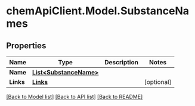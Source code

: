 # chemApiClient.Model.SubstanceNames
## Properties

Name | Type | Description | Notes
------------ | ------------- | ------------- | -------------
**Name** | [**List&lt;SubstanceName&gt;**](SubstanceName.md) |  | 
**Links** | [**Links**](Links.md) |  | [optional] 

[[Back to Model list]](../README.md#documentation-for-models) [[Back to API list]](../README.md#documentation-for-api-endpoints) [[Back to README]](../README.md)

